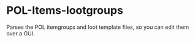 # POL-Items-lootgroups
Parses the POL itemgroups and loot template files, so you can edit them over a GUI.
